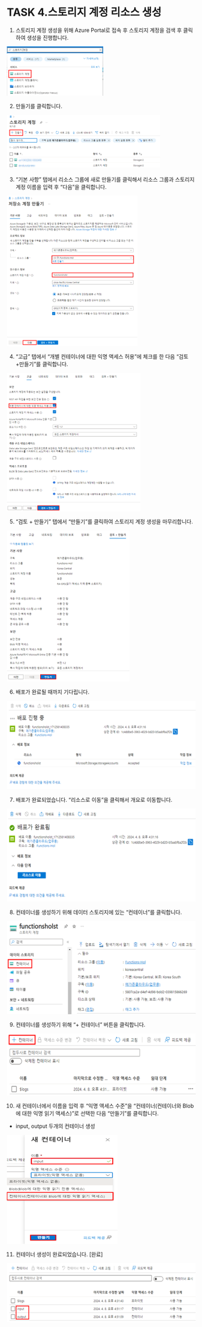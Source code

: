 # TASK 4.스토리지 계정 리소스 생성
1.	스토리지 계정 생성을 위해 Azure Portal로 접속 후 스토리지 계정을 검색 후 클릭하여 생성을 진행합니다.
 
![img](./img/task4/1.png)

2.	만들기를 클릭합니다.
 
![img](./img/task4/2.png)

3.	“기본 사항” 탭에서 리소스 그룹에 새로 만들기를 클릭해서 리소스 그룹과 스토리지 계정 이름을 입력 후 “다음”을 클릭합니다.
 
![img](./img/task4/3.png)

4.	“고급” 탭에서 “개별 컨테이너에 대한 익명 액세스 허용”에 체크를 한 다음 “검토+만들기”를 클릭합니다.
 
![img](./img/task4/4.png)

5.	“검토 + 만들기” 탭에서 “만들기”를 클릭하여 스토리지 계정 생성을 마무리합니다.
 
![img](./img/task4/5.png)

6.	배포가 완료될 때까지 기다립니다.
 
![img](./img/task4/6.png)

7.	배포가 완료되었습니다. “리소스로 이동”을 클릭해서 개요로 이동합니다.
 
![img](./img/task4/7.png)

8.	컨테이너를 생성하기 위해 데이터 스토리지에 있는 “컨테이너”를 클릭합니다.
 
![img](./img/task4/8.png)

9.	컨테이너를 생성하기 위해 “+ 컨테이너” 버튼을 클릭합니다.
 
![img](./img/task4/9.png)

10.	새 컨테이너에서 이름을 입력 후 “익명 액세스 수준”을 “컨테이너(컨테이너와 Blob에 대한 익명 읽기 액세스)”로 선택한 다음 “만들기”를 클릭합니다.
- input, output 두개의 컨테이너 생성
 
![img](./img/task4/10.png)

11.	컨테이너 생성이 완료되었습니다. [완료]
 
![img](./img/task4/11.png)
